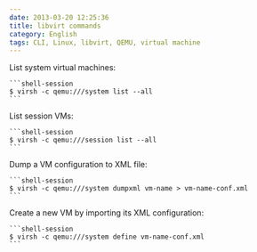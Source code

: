 ```yaml
---
date: 2013-03-20 12:25:36
title: libvirt commands
category: English
tags: CLI, Linux, libvirt, QEMU, virtual machine
---
```


List system virtual machines:

    ```shell-session
    $ virsh -c qemu:///system list --all
    ```

List session VMs:

    ```shell-session
    $ virsh -c qemu:///session list --all
    ```

Dump a VM configuration to XML file:

    ```shell-session
    $ virsh -c qemu:///system dumpxml vm-name > vm-name-conf.xml
    ```

Create a new VM by importing its XML configuration:

    ```shell-session
    $ virsh -c qemu:///system define vm-name-conf.xml
    ```

